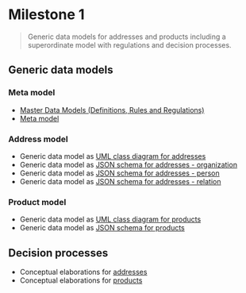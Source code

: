 # Milestone 1


> Generic data models for addresses and products including a superordinate model with regulations and decision processes.

## Generic data models

### Meta model

* [Master Data Models (Definitions, Rules and Regulations)](https://github.com/openintegrationhub/Data-and-Domain-Models/blob/master/MasterDataModels/README.md)
* [Meta model](https://github.com/openintegrationhub/Data-and-Domain-Models/blob/master/DataModels/MetaModel.md)

### Address model

* Generic data model as [UML class diagram for addresses](https://github.com/openintegrationhub/Data-and-Domain-Models/blob/master/MasterDataModel/Assets/OIHDataModelAdressesUML.png)
* Generic data model as [JSON schema for addresses - organization](https://github.com/openintegrationhub/Data-and-Domain-Models/blob/master/MasterDataModel/organization.json)
* Generic data model as [JSON schema for addresses - person](https://github.com/openintegrationhub/Data-and-Domain-Models/blob/master/MasterDataModel/person.json)
* Generic data model as [JSON schema for addresses - relation](https://github.com/openintegrationhub/Data-and-Domain-Models/blob/master/MasterDataModel/relation.json)

### Product model
* Generic data model as [UML class diagram for products](https://github.com/openintegrationhub/Data-and-Domain-Models/blob/master/MasterDataModel/Assets/OIHDataModelProductUML.svg)
* Generic data model as [JSON schema for products](https://github.com/openintegrationhub/Data-and-Domain-Models/blob/master/MasterDataModel/Assets/OIHDataModelProductSchema.json)

## Decision processes
* Conceptual elaborations for [addresses](https://github.com/openintegrationhub/Data-and-Domain-Models/blob/master/MasterDataModel/MasterDataModelAdresses.md)
* Conceptual elaborations for [products](https://github.com/openintegrationhub/Data-and-Domain-Models/blob/master/MasterDataModel/MasterDataModelProducts.md)
